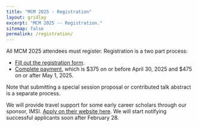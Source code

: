 ```yaml
---
title: "MCM 2025 - Registration"
layout: gridlay
excerpt: "MCM 2025 -- Registration."
sitemap: false
permalink: /registration/
---
```


All MCM 2025 attendees must register. Registration is a two part process:
* [Fill out the registration form](https://mailchi.mp/mcm2025chicago/mcm-2025-conference-registration).
* [Complete payment](https://secure.touchnet.com/C20090_ustores/web/product_detail.jsp?PRODUCTID=2458&SINGLESTORE=true), which is $375 on or before April 30, 2025 and $475 on or after May 1, 2025.

Note that submitting a special session proposal or contributed talk abstract is a separate process.

We will provide travel support for some early career scholars through our sponsor, IMSI.  [Apply on their website here](https://www.imsi.institute/activities/15th-international-conference-on-monte-carlo-methods-and-applications-mcm/).  We will start notifying successful applicants soon after February 28.
